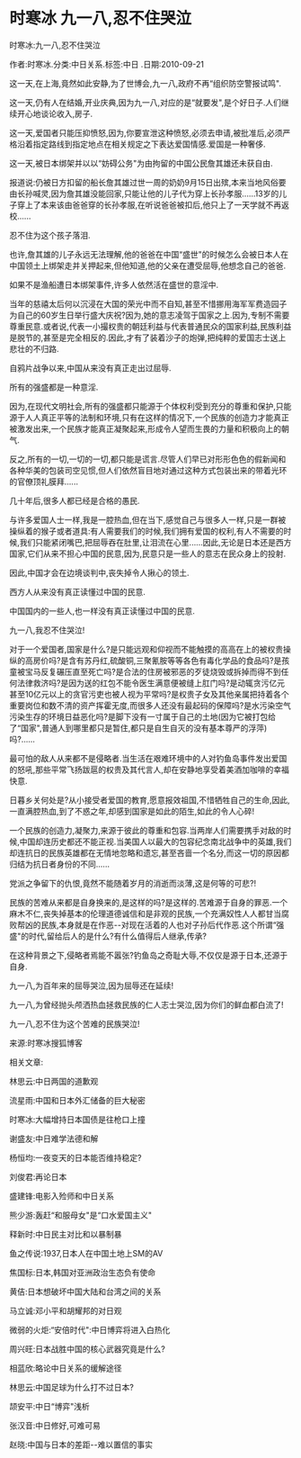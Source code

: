 # 时寒冰  九一八,忍不住哭泣    
    
时寒冰:九一八,忍不住哭泣    
作者:时寒冰.分类:中日关系.标签:中日 .日期:2010-09-21    
这一天,在上海,竟然如此安静,为了世博会,九一八,政府不再“组织防空警报试鸣".    
这一天,仍有人在结婚,开业庆典,因为九一八,对应的是“就要发",是个好日子.人们继续开心地谈论收入,房子.    
这一天,爱国者只能压抑愤怒,因为,你要宣泄这种愤怒,必须去申请,被批准后,必须严格沿着指定路线到指定地点在相关规定之下表达爱国情感.爱国是一种奢侈.    
这一天,被日本绑架并以以“妨碍公务"为由拘留的中国公民詹其雄还未获自由.    
报道说:仍被日方扣留的船长詹其雄过世一周的奶奶9月15日出殡,本来当地风俗要由长孙喊灵,因为詹其雄没能回家,只能让他的儿子代为穿上长孙孝服......13岁的儿子穿上了本来该由爸爸穿的长孙孝服,在听说爸爸被扣后,他只上了一天学就不再返校......    
忍不住为这个孩子落泪.    
也许,詹其雄的儿子永远无法理解,他的爸爸在中国“盛世"的时候怎么会被日本人在中国领土上绑架走并关押起来,但他知道,他的父亲在遭受屈辱,他想念自己的爸爸.    
如果不是渔船遭日本绑架事件,许多人依然活在盛世的意淫中.    
当年的慈禧太后何以沉浸在大国的荣光中而不自知,甚至不惜挪用海军军费造园子为自己的60岁生日举行盛大庆祝?因为,她的意志凌驾于国家之上.因为,专制不需要尊重民意.或者说,代表一小撮权贵的朝廷利益与代表普通民众的国家利益,民族利益是脱节的,甚至是完全相反的.因此,才有了装着沙子的炮弹,把纯粹的爱国志士送上悲壮的不归路.    
自鸦片战争以来,中国从来没有真正走出过屈辱.    
所有的强盛都是一种意淫.    
因为,在现代文明社会,所有的强盛都只能源于个体权利受到充分的尊重和保护,只能源于人人真正平等的法制和环境,只有在这样的情况下,一个民族的创造力才能真正被激发出来,一个民族才能真正凝聚起来,形成令人望而生畏的力量和积极向上的朝气.    
反之,所有的一切,一切的一切,都只能是谎言.尽管人们早已对形形色色的假新闻和各种华美的包装司空见惯,但人们依然盲目地对通过这种方式包装出来的带着光环的官僚顶礼膜拜......    
几十年后,很多人都已经是合格的愚民.    
与许多爱国人士一样,我是一腔热血,但在当下,感觉自己与很多人一样,只是一群被操纵着的猴子或者道具:有人需要我们的时候,我们拥有爱国的权利,有人不需要的时候,我们只能紧闭嘴巴,把屈辱吞在肚里,让泪流在心里......因此,无论是日本还是西方国家,它们从来不担心中国的民意,因为,民意只是一些人的意志在民众身上的投射.    
因此,中国才会在边境谈判中,丧失掉令人揪心的领土.    
西方人从来没有真正读懂过中国的民意.    
中国国内的一些人,也一样没有真正读懂过中国的民意.    
九一八,我忍不住哭泣!    
对于一个爱国者,国家是什么?是只能远观和仰视而不能触摸的高高在上的被权贵操纵的高房价吗?是含有苏丹红,硫酸铜,三聚氰胺等等各色有毒化学品的食品吗?是孩童被宝马反复碾压直至死亡吗?是合法的住房被邪恶的歹徒烧毁或拆掉而得不到任何法律救济吗?是因为送的红包不能令医生满意便被缝上肛门吗?是动辄贪污亿元甚至10亿元以上的贪官污吏也被人视为平常吗?是权贵子女及其他亲属把持着各个重要岗位和数不清的资产挥霍无度,而很多人还没有最起码的保障吗?是水污染空气污染生存的环境日益恶化吗?是脚下没有一寸属于自己的土地(因为它被打包给了“国家",普通人到哪里都只是暂住,都只是自生自灭的没有基本尊严的浮萍)吗?......    
最可怕的敌人从来都不是侵略者.当生活在艰难环境中的人对钓鱼岛事件发出爱国的怒吼,那些平常飞扬跋扈的权贵及其代言人,却在安静地享受着美酒加咖啡的幸福快意.    
日暮乡关何处是?从小接受者爱国的教育,愿意报效祖国,不惜牺牲自己的生命,因此,一直满腔热血,到了不惑之年,却感到国家是如此的陌生,如此的令人心碎!    
一个民族的创造力,凝聚力,来源于彼此的尊重和包容.当两岸人们需要携手对敌的时候,中国却连历史都还不能正视.当美国人以最大的包容纪念南北战争中的英雄,我们却连抗日的民族英雄都在无情地忽略和遗忘,甚至吝啬一个名分,而这一切的原因都归结为抗日者身份的不同......    
党派之争留下的仇恨,竟然不能随着岁月的消逝而淡薄,这是何等的可悲?!    
民族的苦难从来都是自身换来的,是这样的吗?是这样的.苦难源于自身的罪恶.一个麻木不仁,丧失掉基本的伦理道德诚信和是非观的民族,一个充满奴性人人都甘当腐败帮凶的民族,本身就是在作恶--对现在活着的人也对子孙后代作恶.这个所谓“强盛"的时代,留给后人的是什么?有什么值得后人继承,传承?    
在这种背景之下,侵略者焉能不嚣张?钓鱼岛之奇耻大辱,不仅仅是源于日本,还源于自身.    
九一八,为百年来的屈辱哭泣,因为屈辱还在延续!    
九一八,为曾经抛头颅洒热血拯救民族的仁人志士哭泣,因为你们的鲜血都白流了!    
九一八,忍不住为这个苦难的民族哭泣!    
来源:时寒冰搜狐博客    
    
相关文章:    
林思云:中日两国的道歉观    
流星雨:中国和日本外汇储备的巨大秘密    
时寒冰:大幅增持日本国债是往枪口上撞    
谢盛友:中日难学法德和解    
杨恒均:一夜变天的日本能否维持稳定?    
刘俊君:再论日本    
盛建锋:电影入殓师和中日关系    
熊少游:轰赶“和服母女"是“口水爱国主义"    
释新时:中日民主对比和以暴制暴    
鱼之传说:1937,日本人在中国土地上SM的AV    
焦国标:日本,韩国对亚洲政治生态负有使命    
黄佶:日本想破坏中国大陆和台湾之间的关系    
马立诚:邓小平和胡耀邦的对日观    
微弱的火炬:“安倍时代":中日博弈将进入白热化    
周兴旺:日本战胜中国的核心武器究竟是什么?    
相蓝欣:略论中日关系的缓解途径    
林思云:中国足球为什么打不过日本?    
颉安平:中日“博弈"浅析    
张汉音:中日修好,可难可易    
赵晓:中国与日本的差距--难以置信的事实